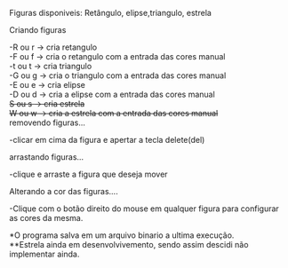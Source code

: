 Figuras disponiveis: Retângulo, elipse,triangulo, estrela<br />

Criando figuras<br />

-R ou r -> cria retangulo<br />
-F ou f -> cria o retangulo com a entrada das cores manual<br />
-t ou t -> cria triangulo<br />
-G ou g -> cria o triangulo com a entrada das cores manual<br />
-E ou e -> cria elipse<br />
-D ou d -> cria a elipse com a entrada das cores manual<br />
<s>S ou s -> cria estrela</s><br />
<s>W ou w -> cria a estrela com a entrada das cores manual</s>
<br />
removendo figuras...<br />

-clicar em cima da figura e apertar a tecla delete(del)<br />

arrastando figuras...<br />

-clique e arraste a figura que deseja mover<br />

Alterando a cor das figuras....<br />

-Clique com o botão direito do mouse em qualquer figura para configurar as cores da mesma.<br />

*O programa salva em um arquivo binario a ultima execução.<br />
**Estrela ainda em desenvolvivemento, sendo assim descidi não implementar ainda.<br />

